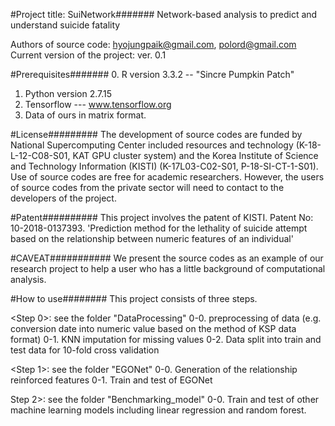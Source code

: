 #Project title: SuiNetwork#######
Network-based analysis to predict and understand suicide fatality

Authors of source code: hyojungpaik@gmail.com, polord@gmail.com
Current version of the project: ver. 0.1

#Prerequisites#######
0. R version 3.3.2 -- "Sincre Pumpkin Patch"
1. Python version 2.7.15 
2. Tensorflow --- www.tensorflow.org
3. Data of ours in matrix format. 

#License#########
The development of source codes are funded by National Supercomputing Center included resources and technology (K-18-L-12-C08-S01, KAT GPU cluster system) and the Korea Institute of Science and Technology Information (KISTI) (K-17L03-C02-S01, P-18-SI-CT-1-S01). Use of source codes are free for academic researchers. However, the users of source codes from the private sector will need to contact to the developers of the project.

#Patent##########
This project involves the patent of KISTI. Patent No: 10-2018-0137393. 'Prediction method for the lethality of suicide attempt based on the relationship between numeric features of an individual' 

#CAVEAT###########
We present the source codes as an example of our research project to help a user who has a little background of computational analysis.

#How to use########
This project consists of three steps.

<Step 0>: see the folder "DataProcessing"
0-0. preprocessing of data (e.g. conversion date into numeric value based on the method of KSP data format)
0-1. KNN imputation for missing values
0-2. Data split into train and test data for 10-fold cross validation  

<Step 1>: see the folder "EGONet"
0-0. Generation of the relationship reinforced features
0-1. Train and test of EGONet

Step 2>: see the folder "Benchmarking_model"
0-0. Train and test of other machine learning models including linear regression and random forest.
